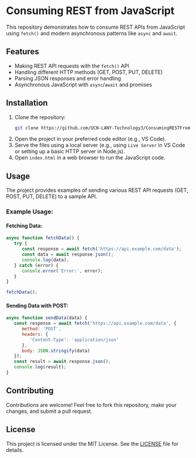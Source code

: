 # Consuming REST from JavaScript

This repository demonstrates how to consume REST APIs from JavaScript using `fetch()` and modern asynchronous patterns like `async` and `await`.

## Features
- Making REST API requests with the `fetch()` API
- Handling different HTTP methods (GET, POST, PUT, DELETE)
- Parsing JSON responses and error handling
- Asynchronous JavaScript with `async`/`await` and promises

## Installation
1. Clone the repository:
   ```bash
   git clone https://github.com/UCN-LANY-Technology3/ConsumingRESTFromJavaScript.git
   ```
2. Open the project in your preferred code editor (e.g., VS Code).
3. Serve the files using a local server (e.g., using `Live Server` in VS Code or setting up a basic HTTP server in Node.js).
4. Open `index.html` in a web browser to run the JavaScript code.

## Usage
The project provides examples of sending various REST API requests (GET, POST, PUT, DELETE) to a sample API.

### Example Usage:

#### Fetching Data:
```javascript
async function fetchData() {
   try {
      const response = await fetch('https://api.example.com/data');
      const data = await response.json();
      console.log(data);
   } catch (error) {
      console.error('Error:', error);
   }
}

fetchData();
```

#### Sending Data with POST:
```javascript
async function sendData(data) {
   const response = await fetch('https://api.example.com/data', {
      method: 'POST',
      headers: {
         'Content-Type': 'application/json'
      },
      body: JSON.stringify(data)
   });
   const result = await response.json();
   console.log(result);
}
```

## Contributing
Contributions are welcome! Feel free to fork this repository, make your changes, and submit a pull request.

## License
This project is licensed under the MIT License. See the [LICENSE](LICENSE) file for details.
